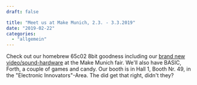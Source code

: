 ```yaml
---
draft: false

title: "Meet us at Make Munich, 2.3. - 3.3.2019"
date: "2019-02-22"
categories: 
  - "allgemein"
---
```


Check out our homebrew 65c02 8bit goodness including our [brand new video/sound-hardware](http://steckschwein.de/2018/12/07/new-v9958-board-with-integrated-opl2/) at the Make Munich fair. We'll also have BASIC, Forth, a couple of games and candy. Our booth is in Hall 1, Booth Nr. 49, in the "Electronic Innovators"-Area. The did get that right, didn't they?
